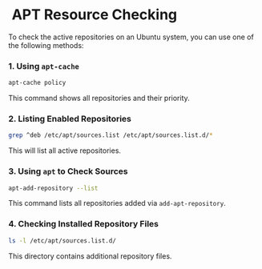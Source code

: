 #  APT Resource Checking

To check the active repositories on an Ubuntu system, you can use one of the following methods:

### **1. Using `apt-cache`**

```sh
apt-cache policy
```

This command shows all repositories and their priority.

### **2. Listing Enabled Repositories**

```sh
grep ^deb /etc/apt/sources.list /etc/apt/sources.list.d/*
```

This will list all active repositories.

### **3. Using `apt` to Check Sources**

```sh
apt-add-repository --list
```

This command lists all repositories added via `add-apt-repository`.

### **4. Checking Installed Repository Files**

```sh
ls -l /etc/apt/sources.list.d/
```

This directory contains additional repository files.


